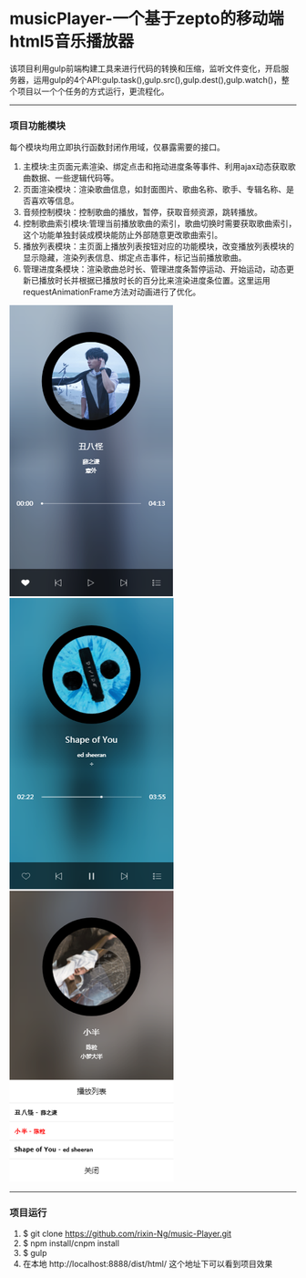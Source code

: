 # musicPlayer-一个基于zepto的移动端html5音乐播放器
该项目利用gulp前端构建工具来进行代码的转换和压缩，监听文件变化，开启服务器，运用gulp的4个API:gulp.task(),gulp.src(),gulp.dest(),gulp.watch()，整个项目以一个个任务的方式运行，更流程化。
***
### 项目功能模块
每个模块均用立即执行函数封闭作用域，仅暴露需要的接口。
1. 主模块:主页面元素渲染、绑定点击和拖动进度条等事件、利用ajax动态获取歌曲数据、一些逻辑代码等。
2. 页面渲染模块：渲染歌曲信息，如封面图片、歌曲名称、歌手、专辑名称、是否喜欢等信息。
3. 音频控制模块：控制歌曲的播放，暂停，获取音频资源，跳转播放。
4. 控制歌曲索引模块:管理当前播放歌曲的索引，歌曲切换时需要获取歌曲索引，这个功能单独封装成模块能防止外部随意更改歌曲索引。
5. 播放列表模块：主页面上播放列表按钮对应的功能模块，改变播放列表模块的显示隐藏，渲染列表信息、绑定点击事件，标记当前播放歌曲。
6. 管理进度条模块：渲染歌曲总时长、管理进度条暂停运动、开始运动，动态更新已播放时长并根据已播放时长的百分比来渲染进度条位置。这里运用requestAnimationFrame方法对动画进行了优化。

![](https://github.com/rixin-Ng/music-Player/raw/master/show/1.png) 
![](https://github.com/rixin-Ng/music-Player/raw/master/show/2.png) 
![](https://github.com/rixin-Ng/music-Player/raw/master/show/3.png) 
***
### 项目运行 
1. $ git clone https://github.com/rixin-Ng/music-Player.git
2. $ npm install/cnpm install
3. $ gulp
4. 在本地 http://localhost:8888/dist/html/ 这个地址下可以看到项目效果

